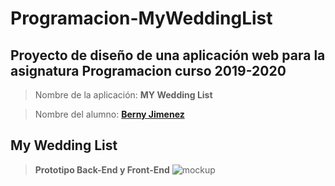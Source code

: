 # Programacion-MyWeddingList

## Proyecto de diseño de una aplicación web para la asignatura **Programacion** curso **2019-2020**

> Nombre de la aplicación: **MY Wedding List**

> Nombre del alumno: **[Berny Jimenez](https://www.linkedin.com/in/berny-jiménez-7027a7177)**

## My Wedding List 
> **Prototipo Back-End y Front-End**
![mockup](./completoparaentrega/Entrega/imagenes/arquitecturaweb.jpg)

